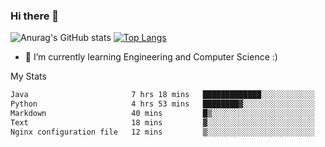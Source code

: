 ### Hi there 👋

![Anurag's GitHub stats](https://github-readme-stats.vercel.app/api?username=MatteoIorio11&show_icons=true&theme=dark) 
[![Top Langs](https://github-readme-stats.vercel.app/api/top-langs/?username=MatteoIorio11&theme=dark)](https://github.com/MatteoIorio11/github-readme-stats)

- 🌱 I’m currently learning Engineering and Computer Science :)

<!--
**MatteoIorio11/MatteoIorio11** is a ✨ _special_ ✨ repository because its `README.md` (this file) appears on your GitHub profile.

Here are some ideas to get you started:

- 🔭 I’m currently working on ...
- 🌱 I’m currently learning ...
- 👯 I’m looking to collaborate on ...
- 🤔 I’m looking for help with ...
- 💬 Ask me about ...
- 📫 How to reach me: ...
- 😄 Pronouns: ...
- ⚡ Fun fact: ...
-->
My Stats
<!--START_SECTION:waka-->

```txt
Java                       7 hrs 18 mins   █████████████░░░░░░░░░░░░   52.42 %
Python                     4 hrs 53 mins   ████████▓░░░░░░░░░░░░░░░░   35.09 %
Markdown                   40 mins         █▒░░░░░░░░░░░░░░░░░░░░░░░   04.87 %
Text                       18 mins         ▓░░░░░░░░░░░░░░░░░░░░░░░░   02.17 %
Nginx configuration file   12 mins         ▒░░░░░░░░░░░░░░░░░░░░░░░░   01.48 %
```

<!--END_SECTION:waka-->
